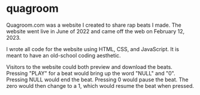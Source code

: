 # quagroom

Quagroom.com was a website I created to share rap beats I made. The website went live in June of 2022 and came off the web on February 12, 2023.

I wrote all code for the website using HTML, CSS, and JavaScript. It is meant to have an old-school coding aesthetic. 

Visitors to the website could both preview and download the beats. Pressing "PLAY" for a beat would bring up the word "NULL" and "0". Pressing NULL would end the beat. Pressing 0 would pause the beat. The zero would then change to a 1, which would resume the beat when pressed.
